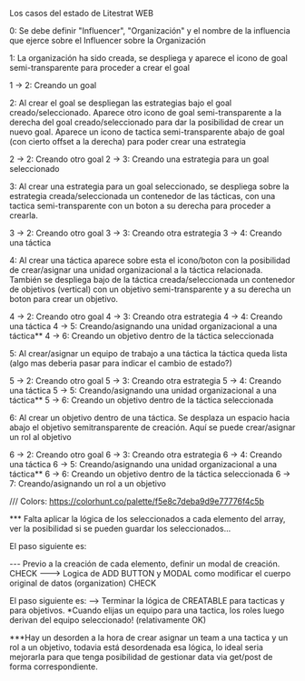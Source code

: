 Los casos del estado de Litestrat WEB

0: Se debe definir "Influencer", "Organización" y el nombre de la influencia que ejerce sobre el Influencer sobre la Organización

1: La organización ha sido creada, se despliega y aparece el icono de goal semi-transparente para proceder a crear el goal

1 -> 2: Creando un goal

2: Al crear el goal se despliegan las estrategias bajo el goal creado/seleccionado. Aparece otro icono de goal semi-transparente a la derecha del goal creado/seleccionado para dar la posibilidad de crear un nuevo goal. Aparece un icono de tactica semi-transparente abajo de goal (con cierto offset a la derecha) para poder crear una estrategia

2 -> 2: Creando otro goal
2 -> 3: Creando una estrategia para un goal seleccionado

3: Al crear una estrategia para un goal seleccionado, se despliega sobre la estrategia creada/seleccionada un contenedor de las tácticas, con una tactica semi-transparente con un boton a su derecha para proceder a crearla. 

3 -> 2: Creando otro goal
3 -> 3: Creando otra estrategia
3 -> 4: Creando una táctica

4: Al crear una táctica aparece sobre esta el icono/boton con la posibilidad de crear/asignar una unidad organizacional a la táctica relacionada. También se despliega bajo de la táctica creada/seleccionada un contenedor de objetivos (vertical) con un objetivo semi-transparente y a su derecha un boton para crear un objetivo.

4 -> 2: Creando otro goal
4 -> 3: Creando otra estrategia
4 -> 4: Creando una táctica
4 -> 5: Creando/asignando una unidad organizacional a una táctica**
4 -> 6: Creando un objetivo dentro de la táctica seleccionada


5: Al crear/asignar un equipo de trabajo a una táctica la táctica queda lista (algo mas deberia pasar para indicar el cambio de estado?)

5 -> 2: Creando otro goal
5 -> 3: Creando otra estrategia
5 -> 4: Creando una táctica
5 -> 5: Creando/asignando una unidad organizacional a una táctica**
5 -> 6: Creando un objetivo dentro de la táctica seleccionada

6: Al crear un objetivo dentro de una táctica. Se desplaza un espacio hacia abajo el objetivo semitransparente de creación. Aquí se puede crear/asignar un rol al objetivo


6 -> 2: Creando otro goal
6 -> 3: Creando otra estrategia
6 -> 4: Creando una táctica
6 -> 5: Creando/asignando una unidad organizacional a una táctica**
6 -> 6: Creando un objetivo dentro de la táctica seleccionada
6 -> 7: Creando/asignando un rol a un objetivo


/// Colors: https://colorhunt.co/palette/f5e8c7deba9d9e77776f4c5b


*** Falta aplicar la lógica de los seleccionados a cada elemento del array, ver la posibilidad si se pueden guardar los seleccionados...


El paso siguiente es:

--- Previo a la creación de cada elemento, definir un modal de creación. CHECK
---> Logica de ADD BUTTON y MODAL como modificar el cuerpo original de datos (organization) CHECK


El paso siguiente es:
--> Terminar la lógica de CREATABLE para tacticas y para objetivos.
*Cuando elijas un equipo para una tactica, los roles luego derivan del equipo seleccionado! (relativamente OK)



***Hay un desorden a la hora de crear asignar un team a una tactica y un rol a un objetivo, todavia está desordenada esa lógica, lo ideal seria mejorarla para que tenga posibilidad de gestionar data via get/post de forma correspondiente.
